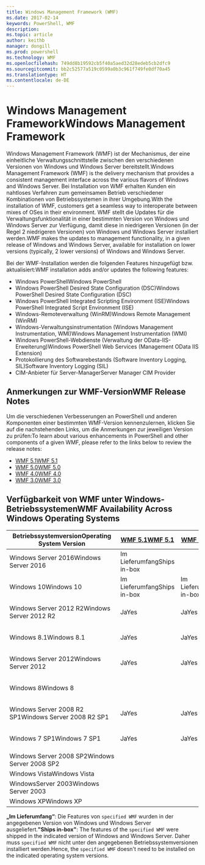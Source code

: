 ```yaml
---
title: Windows Management Framework (WMF)
ms.date: 2017-02-14
keywords: PowerShell, WMF
description: 
ms.topic: article
author: keithb
manager: dongill
ms.prod: powershell
ms.technology: WMF
ms.openlocfilehash: 749dd8b19592cb5f40a5aed32d28edeb5cb2dfc9
ms.sourcegitcommit: bb2c52577a519c0599a0b3c961f749fe0df70a45
ms.translationtype: HT
ms.contentlocale: de-DE
---
```

# <a name="windows-management-framework"></a><span data-ttu-id="dd8bd-103">Windows Management Framework</span><span class="sxs-lookup"><span data-stu-id="dd8bd-103">Windows Management Framework</span></span>

<span data-ttu-id="dd8bd-104">Windows Management Framework (WMF) ist der Mechanismus, der eine einheitliche Verwaltungsschnittstelle zwischen den verschiedenen Versionen von Windows und Windows Server bereitstellt.</span><span class="sxs-lookup"><span data-stu-id="dd8bd-104">Windows Management Framework (WMF) is the delivery mechanism that provides a consistent management interface across the various flavors of Windows and Windows Server.</span></span>
<span data-ttu-id="dd8bd-105">Bei Installation von WMF erhalten Kunden ein nahtloses Verfahren zum gemeinsamen Betrieb verschiedener Kombinationen von Betriebssystemen in ihrer Umgebung.</span><span class="sxs-lookup"><span data-stu-id="dd8bd-105">With the installation of WMF, customers get a seamless way to interoperate between mixes of OSes in their environment.</span></span>
<span data-ttu-id="dd8bd-106">WMF stellt die Updates für die Verwaltungsfunktionalität in einer bestimmten Version von Windows und Windows Server zur Verfügung, damit diese in niedrigeren Versionen (in der Regel 2 niedrigeren Versionen) von Windows und Windows Server installiert werden.</span><span class="sxs-lookup"><span data-stu-id="dd8bd-106">WMF makes the updates to management functionality, in a given release of Windows and Windows Server, available for installation on lower versions (typically, 2 lower versions) of Windows and Windows Server.</span></span>

<span data-ttu-id="dd8bd-107">Bei der WMF-Installation werden die folgenden Features hinzugefügt bzw. aktualisiert:</span><span class="sxs-lookup"><span data-stu-id="dd8bd-107">WMF installation adds and/or updates the following features:</span></span>

- <span data-ttu-id="dd8bd-108">Windows PowerShell</span><span class="sxs-lookup"><span data-stu-id="dd8bd-108">Windows PowerShell</span></span>
- <span data-ttu-id="dd8bd-109">Windows PowerShell Desired State Configuration (DSC)</span><span class="sxs-lookup"><span data-stu-id="dd8bd-109">Windows PowerShell Desired State Configuration (DSC)</span></span>
- <span data-ttu-id="dd8bd-110">Windows PowerShell Integrated Scripting Environment (ISE)</span><span class="sxs-lookup"><span data-stu-id="dd8bd-110">Windows PowerShell Integrated Script Environment (ISE)</span></span>
- <span data-ttu-id="dd8bd-111">Windows-Remoteverwaltung (WinRM)</span><span class="sxs-lookup"><span data-stu-id="dd8bd-111">Windows Remote Management (WinRM)</span></span>
- <span data-ttu-id="dd8bd-112">Windows-Verwaltungsinstrumentation (Windows Management Instrumentation, WMI)</span><span class="sxs-lookup"><span data-stu-id="dd8bd-112">Windows Management Instrumentation (WMI)</span></span>
- <span data-ttu-id="dd8bd-113">Windows PowerShell-Webdienste (Verwaltung der OData-IIS-Erweiterung)</span><span class="sxs-lookup"><span data-stu-id="dd8bd-113">Windows PowerShell Web Services (Management OData IIS Extension)</span></span>
- <span data-ttu-id="dd8bd-114">Protokollierung des Softwarebestands (Software Inventory Logging, SIL)</span><span class="sxs-lookup"><span data-stu-id="dd8bd-114">Software Inventory Logging (SIL)</span></span>
- <span data-ttu-id="dd8bd-115">CIM-Anbieter für Server-Manager</span><span class="sxs-lookup"><span data-stu-id="dd8bd-115">Server Manager CIM Provider</span></span>

## <a name="wmf-release-notes"></a><span data-ttu-id="dd8bd-116">Anmerkungen zur WMF-Version</span><span class="sxs-lookup"><span data-stu-id="dd8bd-116">WMF Release Notes</span></span>

<span data-ttu-id="dd8bd-117">Um die verschiedenen Verbesserungen an PowerShell und anderen Komponenten einer bestimmten WMF-Version kennenzulernen, klicken Sie auf die nachstehenden Links, um die Anmerkungen zur jeweiligen Version zu prüfen:</span><span class="sxs-lookup"><span data-stu-id="dd8bd-117">To learn about various enhancements in PowerShell and other components of a given WMF, please refer to the links below to review the release notes:</span></span>

- [<span data-ttu-id="dd8bd-118">WMF 5.1</span><span class="sxs-lookup"><span data-stu-id="dd8bd-118">WMF 5.1</span></span>](5.1/release-notes.md)
- [<span data-ttu-id="dd8bd-119">WMF 5.0</span><span class="sxs-lookup"><span data-stu-id="dd8bd-119">WMF 5.0</span></span>](5.0/releasenotes.md)
- [<span data-ttu-id="dd8bd-120">WMF 4.0</span><span class="sxs-lookup"><span data-stu-id="dd8bd-120">WMF 4.0</span></span>](https://download.microsoft.com/download/3/D/6/3D61D262-8549-4769-A660-230B67E15B25/Windows%20Management%20Framework%204%200%20Release%20Notes.docx)
- [<span data-ttu-id="dd8bd-121">WMF 3.0</span><span class="sxs-lookup"><span data-stu-id="dd8bd-121">WMF 3.0</span></span>](https://download.microsoft.com/download/E/7/6/E76850B8-DA6E-4FF5-8CCE-A24FC513FD16/WMF%203%20Release%20Notes.docx)

## <a name="wmf-availability-across-windows-operating-systems"></a><span data-ttu-id="dd8bd-122">Verfügbarkeit von WMF unter Windows-Betriebssystemen</span><span class="sxs-lookup"><span data-stu-id="dd8bd-122">WMF Availability Across Windows Operating Systems</span></span>

| <span data-ttu-id="dd8bd-123">Betriebssystemversion</span><span class="sxs-lookup"><span data-stu-id="dd8bd-123">Operating System Version</span></span> | [<span data-ttu-id="dd8bd-124">WMF 5.1</span><span class="sxs-lookup"><span data-stu-id="dd8bd-124">WMF 5.1</span></span>](https://aka.ms/wmf51download) | [<span data-ttu-id="dd8bd-125">WMF 5.0</span><span class="sxs-lookup"><span data-stu-id="dd8bd-125">WMF 5.0</span></span>](https://aka.ms/wmf5download) | [<span data-ttu-id="dd8bd-126">WMF 4.0</span><span class="sxs-lookup"><span data-stu-id="dd8bd-126">WMF 4.0</span></span>](https://aka.ms/wmf4download) |  [<span data-ttu-id="dd8bd-127">WMF 3.0</span><span class="sxs-lookup"><span data-stu-id="dd8bd-127">WMF 3.0</span></span>](https://aka.ms/wmf3download) | [<span data-ttu-id="dd8bd-128">WMF 2.0</span><span class="sxs-lookup"><span data-stu-id="dd8bd-128">WMF 2.0</span></span>](https://aka.ms/wmf2download) |
| ------------------------ | ----------- | ----------- | ----------- | ------------ |  ------------- |
| <span data-ttu-id="dd8bd-129">Windows Server 2016</span><span class="sxs-lookup"><span data-stu-id="dd8bd-129">Windows Server 2016</span></span> | <span data-ttu-id="dd8bd-130">Im Lieferumfang</span><span class="sxs-lookup"><span data-stu-id="dd8bd-130">Ships in-box</span></span> |  |  |  |  |
| <span data-ttu-id="dd8bd-131">Windows 10</span><span class="sxs-lookup"><span data-stu-id="dd8bd-131">Windows 10</span></span> | <span data-ttu-id="dd8bd-132">Im Lieferumfang</span><span class="sxs-lookup"><span data-stu-id="dd8bd-132">Ships in-box</span></span> | <span data-ttu-id="dd8bd-133">Im Lieferumfang</span><span class="sxs-lookup"><span data-stu-id="dd8bd-133">Ships in-box</span></span>  | | | |  
| <span data-ttu-id="dd8bd-134">Windows Server 2012 R2</span><span class="sxs-lookup"><span data-stu-id="dd8bd-134">Windows Server 2012 R2</span></span>| <span data-ttu-id="dd8bd-135">Ja</span><span class="sxs-lookup"><span data-stu-id="dd8bd-135">Yes</span></span> | <span data-ttu-id="dd8bd-136">Ja</span><span class="sxs-lookup"><span data-stu-id="dd8bd-136">Yes</span></span> | <span data-ttu-id="dd8bd-137">Im Lieferumfang</span><span class="sxs-lookup"><span data-stu-id="dd8bd-137">Ships in-box</span></span> |  |  |
| <span data-ttu-id="dd8bd-138">Windows 8.1</span><span class="sxs-lookup"><span data-stu-id="dd8bd-138">Windows 8.1</span></span> | <span data-ttu-id="dd8bd-139">Ja</span><span class="sxs-lookup"><span data-stu-id="dd8bd-139">Yes</span></span> | <span data-ttu-id="dd8bd-140">Ja</span><span class="sxs-lookup"><span data-stu-id="dd8bd-140">Yes</span></span> |  <span data-ttu-id="dd8bd-141">Im Lieferumfang</span><span class="sxs-lookup"><span data-stu-id="dd8bd-141">Ships in-box</span></span> |  |  |
| <span data-ttu-id="dd8bd-142">Windows Server 2012</span><span class="sxs-lookup"><span data-stu-id="dd8bd-142">Windows Server 2012</span></span> | <span data-ttu-id="dd8bd-143">Ja</span><span class="sxs-lookup"><span data-stu-id="dd8bd-143">Yes</span></span> | <span data-ttu-id="dd8bd-144">Ja</span><span class="sxs-lookup"><span data-stu-id="dd8bd-144">Yes</span></span> | <span data-ttu-id="dd8bd-145">Ja</span><span class="sxs-lookup"><span data-stu-id="dd8bd-145">Yes</span></span> |  <span data-ttu-id="dd8bd-146">Im Lieferumfang</span><span class="sxs-lookup"><span data-stu-id="dd8bd-146">Ships in-box</span></span> | |
| <span data-ttu-id="dd8bd-147">Windows 8</span><span class="sxs-lookup"><span data-stu-id="dd8bd-147">Windows 8</span></span> |  |  |  | <span data-ttu-id="dd8bd-148">Im Lieferumfang</span><span class="sxs-lookup"><span data-stu-id="dd8bd-148">Ships in-box</span></span> | |
| <span data-ttu-id="dd8bd-149">Windows Server 2008 R2 SP1</span><span class="sxs-lookup"><span data-stu-id="dd8bd-149">Windows Server 2008 R2 SP1</span></span> | <span data-ttu-id="dd8bd-150">Ja</span><span class="sxs-lookup"><span data-stu-id="dd8bd-150">Yes</span></span> | <span data-ttu-id="dd8bd-151">Ja</span><span class="sxs-lookup"><span data-stu-id="dd8bd-151">Yes</span></span> | <span data-ttu-id="dd8bd-152">Ja</span><span class="sxs-lookup"><span data-stu-id="dd8bd-152">Yes</span></span> |  <span data-ttu-id="dd8bd-153">Ja</span><span class="sxs-lookup"><span data-stu-id="dd8bd-153">Yes</span></span>| <span data-ttu-id="dd8bd-154">Im Lieferumfang</span><span class="sxs-lookup"><span data-stu-id="dd8bd-154">Ships in-box</span></span> |
| <span data-ttu-id="dd8bd-155">Windows 7 SP1</span><span class="sxs-lookup"><span data-stu-id="dd8bd-155">Windows 7 SP1</span></span>  | <span data-ttu-id="dd8bd-156">Ja</span><span class="sxs-lookup"><span data-stu-id="dd8bd-156">Yes</span></span> | <span data-ttu-id="dd8bd-157">Ja</span><span class="sxs-lookup"><span data-stu-id="dd8bd-157">Yes</span></span> | <span data-ttu-id="dd8bd-158">Ja</span><span class="sxs-lookup"><span data-stu-id="dd8bd-158">Yes</span></span> | <span data-ttu-id="dd8bd-159">Ja</span><span class="sxs-lookup"><span data-stu-id="dd8bd-159">Yes</span></span> | <span data-ttu-id="dd8bd-160">Im Lieferumfang</span><span class="sxs-lookup"><span data-stu-id="dd8bd-160">Ships in-box</span></span> |
| <span data-ttu-id="dd8bd-161">Windows Server 2008 SP2</span><span class="sxs-lookup"><span data-stu-id="dd8bd-161">Windows Server 2008 SP2</span></span> | | | | <span data-ttu-id="dd8bd-162">Ja</span><span class="sxs-lookup"><span data-stu-id="dd8bd-162">Yes</span></span> | <span data-ttu-id="dd8bd-163">Ja</span><span class="sxs-lookup"><span data-stu-id="dd8bd-163">Yes</span></span> |
| <span data-ttu-id="dd8bd-164">Windows Vista</span><span class="sxs-lookup"><span data-stu-id="dd8bd-164">Windows Vista</span></span> | | | | | <span data-ttu-id="dd8bd-165">Ja</span><span class="sxs-lookup"><span data-stu-id="dd8bd-165">Yes</span></span> |
| <span data-ttu-id="dd8bd-166">WindowsServer 2003</span><span class="sxs-lookup"><span data-stu-id="dd8bd-166">Windows Server 2003</span></span>| | | |  | <span data-ttu-id="dd8bd-167">Ja</span><span class="sxs-lookup"><span data-stu-id="dd8bd-167">Yes</span></span> |
| <span data-ttu-id="dd8bd-168">Windows XP</span><span class="sxs-lookup"><span data-stu-id="dd8bd-168">Windows XP</span></span> | | | |  | <span data-ttu-id="dd8bd-169">Ja</span><span class="sxs-lookup"><span data-stu-id="dd8bd-169">Yes</span></span> |

<span data-ttu-id="dd8bd-170">**„Im Lieferumfang“**: Die Features von `specified WMF` wurden in der angegebenen Version von Windows und Windows Server ausgeliefert.</span><span class="sxs-lookup"><span data-stu-id="dd8bd-170">**"Ships in-box"**: The features of the `specified WMF` were shipped in the indicated version of  Windows and Windows Server.</span></span>
<span data-ttu-id="dd8bd-171">Daher muss `specified WMF` nicht unter den angegebenen Betriebssystemversionen installiert werden.</span><span class="sxs-lookup"><span data-stu-id="dd8bd-171">Hence, the `specified WMF` doesn't need to be installed on the indicated operating system versions.</span></span>
